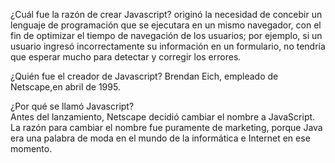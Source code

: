 ¿Cuál fue la razón de crear Javascript?
originó la necesidad de concebir un lenguaje de programación que se ejecutara en un mismo navegador, con el fin de optimizar el tiempo de navegación de los usuarios; por ejemplo, si un usuario ingresó incorrectamente su información en un formulario, no tendría que esperar mucho para detectar y corregir los errores.

¿Quién fue el creador de Javascript?
 Brendan Eich, empleado de Netscape,en abril de 1995.

¿Por qué se llamó Javascript?   
Antes del lanzamiento, Netscape decidió cambiar el nombre a JavaScript. La razón para cambiar el nombre fue puramente de marketing, porque Java era una palabra de moda en el mundo de la informática e Internet en ese momento.